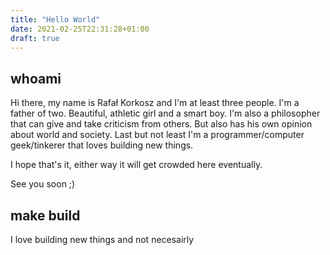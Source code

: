 ```yaml
---
title: "Hello World"
date: 2021-02-25T22:31:28+01:00
draft: true
---
```


## whoami

Hi there, my name is Rafał Korkosz and I'm at least three people.
I'm a father of two. Beautiful, athletic girl and a smart boy.
I'm also a philosopher that can give and take criticism from others.
But also has his own opinion about world and society.
Last but not least I'm a programmer/computer geek/tinkerer that loves building new things.

I hope that's it, either way it will get crowded here eventually.

See you soon ;)

## make build

I love building new things and not necesairly


